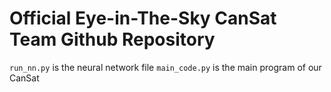 # Official Eye-in-The-Sky CanSat Team Github Repository

`run_nn.py` is the neural network file
`main_code.py` is the main program of our CanSat
